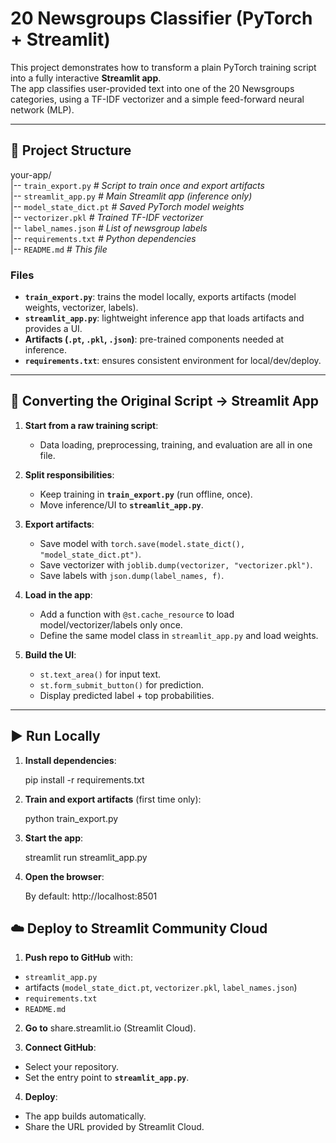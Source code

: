 # 20 Newsgroups Classifier (PyTorch + Streamlit)

This project demonstrates how to transform a plain PyTorch training script into a fully interactive **Streamlit app**.  
The app classifies user-provided text into one of the 20 Newsgroups categories, using a TF-IDF vectorizer and a simple feed-forward neural network (MLP).

---

## 📂 Project Structure

your-app/  
|-- `train_export.py` *# Script to train once and export artifacts*  
|-- `streamlit_app.py` *# Main Streamlit app (inference only)*  
|-- `model_state_dict.pt` *# Saved PyTorch model weights*  
|-- `vectorizer.pkl` *# Trained TF-IDF vectorizer*  
|-- `label_names.json` *# List of newsgroup labels*  
|-- `requirements.txt` *# Python dependencies*  
|-- `README.md` *# This file*  


### Files
- **`train_export.py`**: trains the model locally, exports artifacts (model weights, vectorizer, labels).
- **`streamlit_app.py`**: lightweight inference app that loads artifacts and provides a UI.
- **Artifacts (`.pt`, `.pkl`, `.json`)**: pre-trained components needed at inference.
- **`requirements.txt`**: ensures consistent environment for local/dev/deploy.

---

## 🔄 Converting the Original Script → Streamlit App

1. **Start from a raw training script**:
   - Data loading, preprocessing, training, and evaluation are all in one file.

2. **Split responsibilities**:
   - Keep training in **`train_export.py`** (run offline, once).
   - Move inference/UI to **`streamlit_app.py`**.

3. **Export artifacts**:
   - Save model with `torch.save(model.state_dict(), "model_state_dict.pt")`.
   - Save vectorizer with `joblib.dump(vectorizer, "vectorizer.pkl")`.
   - Save labels with `json.dump(label_names, f)`.

4. **Load in the app**:
   - Add a function with `@st.cache_resource` to load model/vectorizer/labels only once.
   - Define the same model class in `streamlit_app.py` and load weights.

5. **Build the UI**:
   - `st.text_area()` for input text.
   - `st.form_submit_button()` for prediction.
   - Display predicted label + top probabilities.

---

## ▶️ Run Locally

1. **Install dependencies**:

   pip install -r requirements.txt

2. **Train and export artifacts** (first time only):
   
   python train_export.py

3. **Start the app**:

   streamlit run streamlit_app.py

4. **Open the browser**:

    By default: http://localhost:8501

## ☁️ Deploy to Streamlit Community Cloud

1. **Push repo to GitHub** with:

* `streamlit_app.py`
* artifacts (`model_state_dict.pt`, `vectorizer.pkl`, `label_names.json`)
* `requirements.txt`
* `README.md`

2. **Go to** share.streamlit.io (Streamlit Cloud).

3. **Connect GitHub**:
* Select your repository.
* Set the entry point to **`streamlit_app.py`**.

4. **Deploy**:
* The app builds automatically.
* Share the URL provided by Streamlit Cloud.
